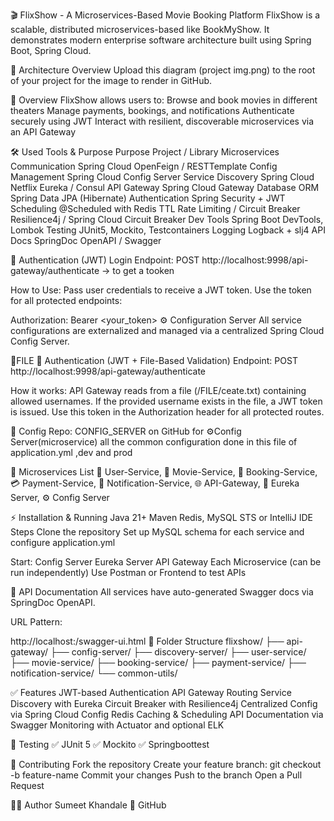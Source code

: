 🎬 FlixShow - A Microservices-Based Movie Booking Platform
FlixShow is a scalable, distributed microservices-based like BookMyShow. It demonstrates modern enterprise software architecture built using Spring Boot, Spring Cloud.

🧩 Architecture Overview
Upload this diagram (project img.png) to the root of your project for the image to render in GitHub.

🚀 Overview
FlixShow allows users to:
Browse and book movies in different theaters
Manage payments, bookings, and notifications
Authenticate securely using JWT
Interact with resilient, discoverable microservices via an API Gateway

🛠 Used Tools & Purpose
Purpose	Project / Library
Microservices Communication	Spring Cloud OpenFeign / RESTTemplate
Config Management	Spring Cloud Config Server
Service Discovery	Spring Cloud Netflix Eureka / Consul
API Gateway	Spring Cloud Gateway
Database ORM	Spring Data JPA (Hibernate)
Authentication	Spring Security + JWT 
Scheduling	@Scheduled with Redis TTL
Rate Limiting / Circuit Breaker	Resilience4j / Spring Cloud Circuit Breaker
Dev Tools	Spring Boot DevTools, Lombok
Testing	JUnit5, Mockito, Testcontainers
Logging	Logback + slj4
API Docs	SpringDoc OpenAPI / Swagger

🔐 Authentication (JWT)
Login Endpoint:
POST http://localhost:9998/api-gateway/authenticate -> to get a tooken

How to Use:
Pass user credentials to receive a JWT token.
Use the token for all protected endpoints:

Authorization: Bearer <your_token>
⚙️ Configuration Server
All service configurations are externalized and managed via a centralized Spring Cloud Config Server.

📁FILE 
🔐 Authentication (JWT + File-Based Validation)
Endpoint:
POST http://localhost:9998/api-gateway/authenticate

How it works:
API Gateway reads from a file (/FILE/ceate.txt) containing allowed usernames.
If the provided username exists in the file, a JWT token is issued.
Use this token in the Authorization header for all protected routes.

📁 Config Repo:
CONFIG_SERVER on GitHub for ⚙️Config Server(microservice) all the common configuration done in this file of application.yml ,dev and prod


🧱 Microservices List
👤 User-Service,
🎥 Movie-Service,
🧾 Booking-Service,
💳 Payment-Service,
📢 Notification-Service,
🌐 API-Gateway,
🔎 Eureka Server,
⚙️ Config Server


⚡ Installation & Running
Java 21+
Maven
Redis, MySQL
STS or IntelliJ IDE
Steps
Clone the repository
Set up MySQL schema for each service and configure application.yml

Start:
Config Server
Eureka Server
API Gateway
Each Microservice (can be run independently)
Use Postman or Frontend to test APIs

📄 API Documentation
All services have auto-generated Swagger docs via SpringDoc OpenAPI.

URL Pattern:

http://localhost:<port>/swagger-ui.html
📂 Folder Structure
flixshow/
├── api-gateway/
├── config-server/
├── discovery-server/
├── user-service/
├── movie-service/
├── booking-service/
├── payment-service/
├── notification-service/
└── common-utils/

✅ Features
JWT-based Authentication
API Gateway Routing
Service Discovery with Eureka
Circuit Breaker with Resilience4j
Centralized Config via Spring Cloud Config
Redis Caching & Scheduling
API Documentation via Swagger
Monitoring with Actuator and optional ELK

🧪 Testing
✅ JUnit 5
✅ Mockito
✅ Springboottest

🤝 Contributing
Fork the repository
Create your feature branch: git checkout -b feature-name
Commit your changes
Push to the branch
Open a Pull Request

🙋‍♂️ Author
Sumeet Khandale
🔗 GitHub
